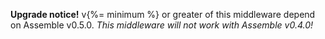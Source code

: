 **Upgrade notice!** v{%= minimum %} or greater of this middleware depend on Assemble v0.5.0. _This middleware will not work with Assemble v0.4.0!_